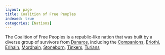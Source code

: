 ```yaml
---
layout: page
title: Coalition of Free Peoples
indexed: true
categories: [Nations]
---
```


The Coalition of Free Peoples is a republic-like nation that was built by a diverse group of survivors
from [Danaros](/locations/danaros), including the [Companions](/races/companions), [Eriothi](/races/eriothi), 
[Erihain](/races/erihain), [Mordhain](/races/mordhain), [Stoneborn](/races/stoneborn), [Tinkers](/races/tinkers), [Turians](/races/turians)
